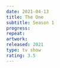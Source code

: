 ```yaml
---
date: 2021-04-13
title: The One
subtitle: Season 1
progress:
repeat:
artwork:
released: 2021
type: tv show
rating: 3.5
---
```

